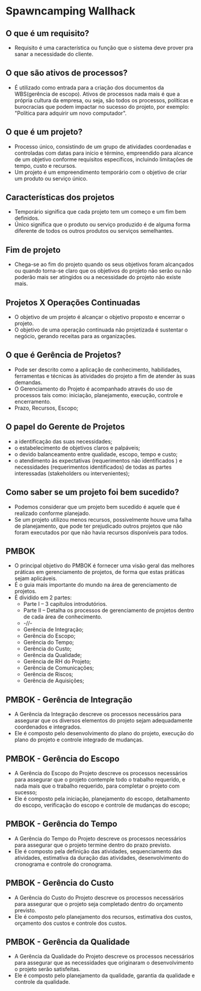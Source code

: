 # Spawncamping Wallhack

## O que é um requisito?

* Requisito é uma característica ou função que o sistema deve prover pra sanar a necessidade do cliente.

## O que são ativos de processos?

* É utilizado como entrada para a criação dos documentos da WBS(gerência de escopo). Ativos de processos nada mais é que a própria cultura da empresa, ou seja, são todos os processos, políticas e burocracias que podem impactar no sucesso do projeto, por exemplo: "Política para adquirir um novo computador".

## O que é um projeto?

* Processo único, consistindo de um grupo de atividades coordenadas e controladas com datas para início e término, empreendido para alcance de um objetivo conforme requisitos específicos, incluindo limitações de tempo, custo e  recursos.
* Um projeto é um empreendimento temporário com o objetivo de criar um produto ou serviço único.

## Características dos projetos

* Temporário significa que cada projeto tem um começo e um fim bem definidos.
* Único significa que o produto ou serviço produzido é de alguma forma diferente de todos os outros produtos ou serviços semelhantes.

## Fim de projeto

* Chega-se ao fim do projeto quando os seus objetivos foram alcançados ou quando torna-se claro que os objetivos do projeto não serão ou não poderão mais ser atingidos ou a necessidade do projeto não existe mais.

## Projetos X Operações Continuadas

* O objetivo de um projeto é alcançar o objetivo proposto e encerrar o projeto.
* O objetivo de uma operação continuada não projetizada é sustentar o negócio, gerando receitas para as organizações.

## O que é Gerência de Projetos?

* Pode ser descrito como a aplicação de conhecimento, habilidades, ferramentas e técnicas às atividades do projeto a fim de atender às suas demandas.
* O Gerenciamento do Projeto é acompanhado através do uso de processos tais como: iniciação, planejamento, execução, controle e encerramento.
* Prazo, Recursos, Escopo;   

## O papel do Gerente de Projetos

* a identificação das suas necessidades;
* o estabelecimento de objetivos claros e palpáveis;
* o devido balanceamento entre qualidade, escopo, tempo e custo;
* o atendimento às expectativas (requerimentos não identificados ) e necessidades (requerimentos identificados) de todas as partes interessadas (stakeholders ou intervenientes);

## Como saber se um projeto foi bem sucedido?

* Podemos considerar que um projeto bem sucedido é aquele que é realizado conforme planejado.
* Se um projeto utilizou menos recursos, possivelmente houve uma falha de planejamento, que pode ter prejudicado outros projetos que não foram executados por que não havia recursos disponíveis para todos.

## PMBOK

* O principal objetivo do PMBOK é fornecer uma visão geral das melhores práticas em gerenciamento de projetos, de forma que estas práticas sejam aplicáveis.
* É o guia mais importante do mundo na área de gerenciamento de projetos.
* É dividido em 2 partes:
  * Parte I – 3 capítulos introdutórios.
  * Parte II – Detalha os processos de gerenciamento de projetos dentro de cada área de conhecimento.
  * -//-
  * Gerência de Integração;
  * Gerência do Escopo;
  * Gerência do Tempo;
  * Gerência do Custo;
  * Gerência da Qualidade;
  * Gerência de RH do Projeto;
  * Gerência de Comunicações;
  * Gerência de Riscos;
  * Gerência de Aquisições;

## PMBOK - Gerência de Integração

* A Gerência da Integração descreve os processos necessários para assegurar que os diversos elementos do projeto sejam adequadamente coordenados e integrados.
* Ele é composto pelo desenvolvimento do plano do projeto, execução do plano do projeto e controle integrado de mudanças.

## PMBOK - Gerência do Escopo

* A Gerência do Escopo do Projeto descreve os processos necessários para assegurar que o projeto contemple todo o trabalho requerido, e nada mais que o trabalho requerido, para completar o projeto com sucesso;
* Ele é composto pela iniciação, planejamento do escopo, detalhamento do escopo, verificação do escopo e controle de mudanças do escopo;

## PMBOK - Gerência do Tempo

* A Gerência do Tempo do Projeto descreve os processos necessários para assegurar que o projeto termine dentro do prazo previsto.
* Ele é composto pela definição das atividades, sequenciamento das atividades, estimativa da duração das atividades, desenvolvimento do cronograma e controle do cronograma.

## PMBOK - Gerência do Custo

* A Gerência do Custo do Projeto descreve os processos necessários para assegurar que o projeto seja completado dentro do orçamento previsto.
* Ele é composto pelo planejamento dos recursos, estimativa dos custos, orçamento dos custos e controle dos custos.

## PMBOK - Gerência da Qualidade

* A Gerência da Qualidade do Projeto descreve os processos necessários para assegurar que as necessidades que originaram o desenvolvimento o projeto serão satisfeitas.
* Ele é composto pelo planejamento da qualidade, garantia da qualidade e controle da qualidade.
